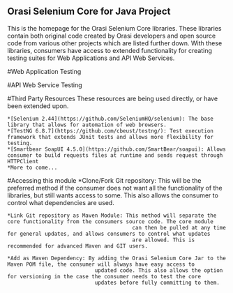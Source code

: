 ## Orasi Selenium Core for Java Project

This is the homepage for the Orasi Selenium Core libraries. These libraries contain both original code created by Orasi developers
and open source code from various other projects which are listed further down. With these libraries, consumers have access to extended 
functionality for creating testing suites for Web Applications and API Web Services.

#Web Application Testing

#API Web Service Testing

#Third Party Resources
These resources are being used directly, or have been extended upon.

	*[Selenium 2.44](https://github.com/SeleniumHQ/selenium): The base library that allows for automation of web browsers.
	*[TestNG 6.8.7](https://github.com/cbeust/testng/): Test execution framework that extends JUnit tests and allows more flexibility for testing.
	*[Smartbear SoapUI 4.5.0](https://github.com/SmartBear/soapui): Allows consumer to build requests files at runtime and sends request through HTTPClient
	*More to come...
	
#Accessing this module
	*Clone/Fork Git repository: This will be the preferred method if the consumer does not want all the functionality of the libraries,
								but still wants access to some. This also allows the consumer to control what dependencies are used.
	
	*Link Git repository as Maven Module: This method will separate the core functionality from the consumers source code. The core module
											can then be pulled at any time for general updates, and allows consumers to control what updates
											are allowed. This is recommended for advanced Maven and GIT users.
	
	*Add as Maven Dependency: By adding the Orasi Selenium Core Jar to the Maven POM file, the consumer will always have easy access to
								updated code. This also allows the option for versioning in the case the consumer needs to test the core
								updates before fully committing to them.